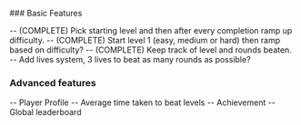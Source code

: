 ### Basic Features

-- (COMPLETE) Pick starting level and then after every completion ramp up difficulty.
-- (COMPLETE) Start level 1 (easy, medium or hard) then ramp based on difficulty?
-- (COMPLETE) Keep track of level and rounds beaten.
-- Add lives system, 3 lives to beat as many rounds as possible?

### Advanced features

-- Player Profile
-- Average time taken to beat levels
-- Achievement
-- Global leaderboard
